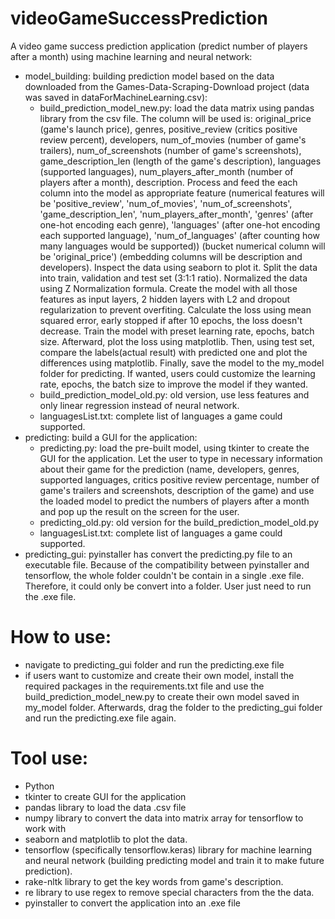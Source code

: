 # videoGameSuccessPrediction
A video game success prediction application (predict number of players after a month) using machine learning and neural network:
- model_building: building prediction model based on the data downloaded from the Games-Data-Scraping-Download project (data was saved in dataForMachineLearning.csv):
	+ build_prediction_model_new.py: load the data matrix using pandas library from the csv file. The column will be used is: original_price (game's launch price), genres, positive_review (critics positive review percent), developers, num_of_movies (number of game's trailers), num_of_screenshots (number of game's screenshots), game_description_len (length of the game's description), languages (supported languages), num_players_after_month (number of players after a month), description. Process and feed the each column into the model as appropriate feature (numerical features will be 'positive_review', 'num_of_movies', 'num_of_screenshots', 'game_description_len', 'num_players_after_month', 'genres' (after one-hot encoding each genre), 'languages' (after one-hot encoding each supported language), 'num_of_languages' (after counting how many languages would be supported)) (bucket numerical column will be 'original_price') (embedding columns will be description and developers). Inspect the data using seaborn to plot it. Split the data into train, validation and test set (3:1:1 ratio). Normalized the data using Z Normalization formula. Create the model with all those features as input layers, 2 hidden layers with L2 and dropout regularization to prevent overfiting. Calculate the loss using mean squared error, early stopped if after 10 epochs, the loss doesn't decrease. Train the model with preset learning rate, epochs, batch size. Afterward, plot the loss using matplotlib. Then, using test set, compare the labels(actual result) with predicted one and plot the differences using matplotlib. Finally, save the model to the my_model folder for predicting. If wanted, users could customize the learning rate, epochs, the batch size to improve the model if they wanted.
	+ build_prediction_model_old.py: old version, use less features and only linear regression instead of neural network.
	+ languagesList.txt: complete list of languages a game could supported.
- predicting: build a GUI for the application:
	+ predicting.py: load the pre-built model, using tkinter to create the GUI for the application. Let the user to type in necessary information about their game for the prediction (name, developers, genres, supported languages, critics positive review percentage, number of game's trailers and screenshots, description of the game) and use the loaded model to predict the numbers of players after a month and pop up the result on the screen for the user.
	+ predicting_old.py: old version for the build_prediction_model_old.py
	+ languagesList.txt: complete list of languages a game could supported.
- predicting_gui: pyinstaller has convert the predicting.py file to an executable file. Because of the compatibility between pyinstaller and tensorflow, the whole folder couldn't be contain in a single .exe file. Therefore, it could only be convert into a folder. User just need to run the .exe file.

# How to use:
- navigate to predicting_gui folder and run the predicting.exe file
- if users want to customize and create their own model, install the required packages in the requirements.txt file and use the build_prediction_model_new.py to create their own model saved in my_model folder. Afterwards, drag the folder to the predicting_gui folder and run the predicting.exe file again.

# Tool use:
- Python
- tkinter to create GUI for the application
- pandas library to load the data .csv file
- numpy library to convert the data into matrix array for tensorflow to work with
- seaborn and matplotlib to plot the data.
- tensorflow (specifically tensorflow.keras) library for machine learning and neural network (building predicting model and train it to make future prediction).
- rake-nltk library to get the key words from game's description.
- re library to use regex to remove special characters from the the data.
- pyinstaller to convert the application into an .exe file
